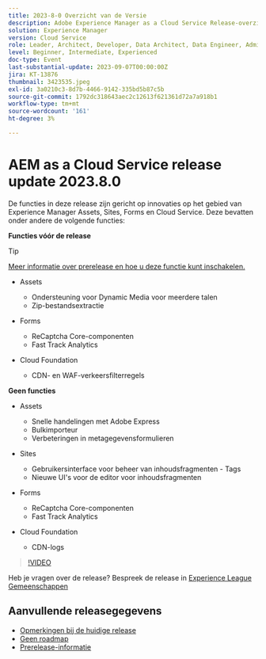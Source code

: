 ```yaml
---
title: 2023-8-0 Overzicht van de Versie
description: Adobe Experience Manager as a Cloud Service Release-overzicht Video 2023.8.0
solution: Experience Manager
version: Cloud Service
role: Leader, Architect, Developer, Data Architect, Data Engineer, Admin, User
level: Beginner, Intermediate, Experienced
doc-type: Event
last-substantial-update: 2023-09-07T00:00:00Z
jira: KT-13876
thumbnail: 3423535.jpeg
exl-id: 3a0210c3-8d7b-4466-9142-335bd5b87c5b
source-git-commit: 1792dc318643aec2c12613f621361d72a7a918b1
workflow-type: tm+mt
source-wordcount: '161'
ht-degree: 3%

---
```


# AEM as a Cloud Service release update 2023.8.0

De functies in deze release zijn gericht op innovaties op het gebied van Experience Manager Assets, Sites, Forms en Cloud Service. Deze bevatten onder andere de volgende functies:

**Functies vóór de release**

>[!TIP]
>
>[Meer informatie over prerelease en hoe u deze functie kunt inschakelen.](https://experienceleague.adobe.com/docs/experience-manager-cloud-service/content/release-notes/prerelease.html)

* Assets
   * Ondersteuning voor Dynamic Media voor meerdere talen
   * Zip-bestandsextractie

* Forms
   * ReCaptcha Core-componenten
   * Fast Track Analytics

* Cloud Foundation
   * CDN- en WAF-verkeersfilterregels

**Geen functies**

* Assets
   * Snelle handelingen met Adobe Express
   * Bulkimporteur
   * Verbeteringen in metagegevensformulieren

* Sites
   * Gebruikersinterface voor beheer van inhoudsfragmenten - Tags
   * Nieuwe UI&#39;s voor de editor voor inhoudsfragmenten

* Forms
   * ReCaptcha Core-componenten
   * Fast Track Analytics

* Cloud Foundation
   * CDN-logs

>[!VIDEO](https://video.tv.adobe.com/v/3423535/?learn=on)

Heb je vragen over de release?  Bespreek de release in [Experience League Gemeenschappen](https://adobe.ly/3syyBwe)

## Aanvullende releasegegevens

* [Opmerkingen bij de huidige release](https://experienceleague.adobe.com/docs/experience-manager-cloud-service/content/release-notes/home.html)
* [Geen roadmap](https://experienceleague.adobe.com/docs/experience-manager-release-information/aem-release-updates/update-releases-roadmap.html)
* [Prerelease-informatie](https://experienceleague.adobe.com/docs/experience-manager-cloud-service/content/release-notes/prerelease.html)
